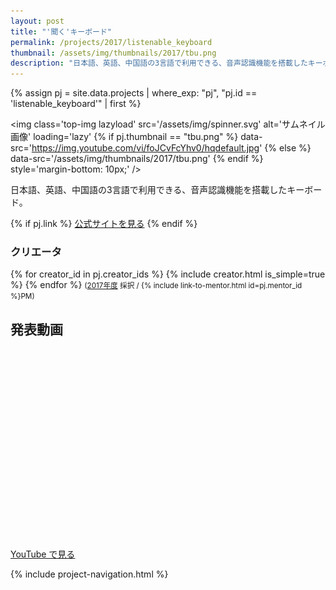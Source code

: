 ```yaml
---
layout: post
title: "'聞く'キーボード"
permalink: /projects/2017/listenable_keyboard
thumbnail: /assets/img/thumbnails/2017/tbu.png
description: "日本語、英語、中国語の3言語で利用できる、音声認識機能を搭載したキーボード。"
---
```


{% assign pj = site.data.projects | where_exp: "pj", "pj.id == 'listenable_keyboard'" | first %}

<img class='top-img lazyload' src='/assets/img/spinner.svg' alt='サムネイル画像' loading='lazy'
{% if pj.thumbnail == "tbu.png" %} data-src='https://img.youtube.com/vi/foJCvFcYhv0/hqdefault.jpg'
{% else %}                         data-src='/assets/img/thumbnails/2017/tbu.png'
{% endif %}                        style='margin-bottom: 10px;' />

日本語、英語、中国語の3言語で利用できる、音声認識機能を搭載したキーボード。

{% if pj.link %}
<a href="{{ pj.link }}" target="_blank" class="button">公式サイトを見る</a>
{% endif %}

### クリエータ
<p>
{% for creator_id in pj.creator_ids %}
  {% include creator.html is_simple=true %}
{% endfor %}
<small>(<a href='/projects/2017'>2017年度</a> 採択 / {% include link-to-mentor.html id=pj.mentor_id %}PM)</small>
</p>

## 発表動画
<div class="youtube">
  <iframe width="560" height="315" class="lazyload" data-src="https://www.youtube.com/embed/foJCvFcYhv0?rel=0" frameborder="0" allowfullscreen=""></iframe>
</div>
<a href="https://www.youtube.com/watch?v={{ pj.youtube }}" target="_blank" rel="noopener" class="button">YouTube で見る</a>

{% include project-navigation.html %}

